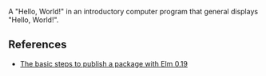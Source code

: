 A "Hello, World!" in an introductory computer program that general
displays "Hello, World!".


## References

- [The basic steps to publish a package with Elm 0.19](https://korban.net/posts/elm/2018-10-02-basic-steps-publish-package-elm-19/)
